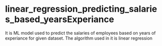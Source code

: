 # linear_regression_predicting_salaries_based_yearsExperiance

It is ML model used to predict the salaries of employees based on years of experiance for given dataset.
The algorithm used in it is linear regression
